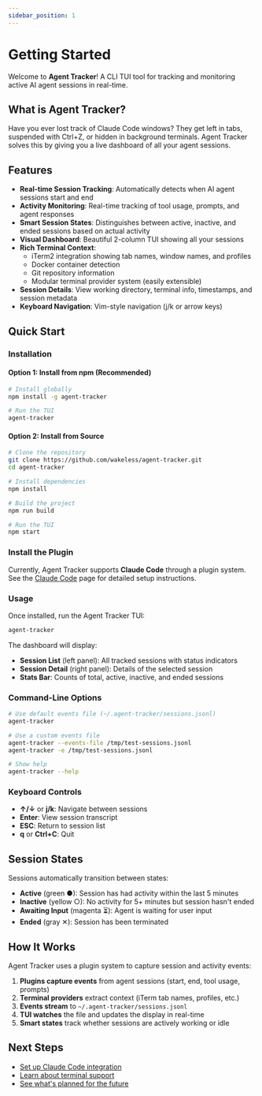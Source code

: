 ```yaml
---
sidebar_position: 1
---
```


# Getting Started

Welcome to **Agent Tracker**! A CLI TUI tool for tracking and monitoring active AI agent sessions in real-time.

## What is Agent Tracker?

Have you ever lost track of Claude Code windows? They get left in tabs, suspended with Ctrl+Z, or hidden in background terminals. Agent Tracker solves this by giving you a live dashboard of all your agent sessions.

## Features

- **Real-time Session Tracking**: Automatically detects when AI agent sessions start and end
- **Activity Monitoring**: Real-time tracking of tool usage, prompts, and agent responses
- **Smart Session States**: Distinguishes between active, inactive, and ended sessions based on actual activity
- **Visual Dashboard**: Beautiful 2-column TUI showing all your sessions
- **Rich Terminal Context**:
  - iTerm2 integration showing tab names, window names, and profiles
  - Docker container detection
  - Git repository information
  - Modular terminal provider system (easily extensible)
- **Session Details**: View working directory, terminal info, timestamps, and session metadata
- **Keyboard Navigation**: Vim-style navigation (j/k or arrow keys)

## Quick Start

### Installation

#### Option 1: Install from npm (Recommended)

```bash
# Install globally
npm install -g agent-tracker

# Run the TUI
agent-tracker
```

#### Option 2: Install from Source

```bash
# Clone the repository
git clone https://github.com/wakeless/agent-tracker.git
cd agent-tracker

# Install dependencies
npm install

# Build the project
npm run build

# Run the TUI
npm start
```

### Install the Plugin

Currently, Agent Tracker supports **Claude Code** through a plugin system. See the [Claude Code](./claude-code) page for detailed setup instructions.

### Usage

Once installed, run the Agent Tracker TUI:

```bash
agent-tracker
```

The dashboard will display:
- **Session List** (left panel): All tracked sessions with status indicators
- **Session Detail** (right panel): Details of the selected session
- **Stats Bar**: Counts of total, active, inactive, and ended sessions

### Command-Line Options

```bash
# Use default events file (~/.agent-tracker/sessions.jsonl)
agent-tracker

# Use a custom events file
agent-tracker --events-file /tmp/test-sessions.jsonl
agent-tracker -e /tmp/test-sessions.jsonl

# Show help
agent-tracker --help
```

### Keyboard Controls

- **↑/↓** or **j/k**: Navigate between sessions
- **Enter**: View session transcript
- **ESC**: Return to session list
- **q** or **Ctrl+C**: Quit

## Session States

Sessions automatically transition between states:

- **Active** (green ●): Session has had activity within the last 5 minutes
- **Inactive** (yellow ○): No activity for 5+ minutes but session hasn't ended
- **Awaiting Input** (magenta ⏳): Agent is waiting for user input
- **Ended** (gray ✕): Session has been terminated

## How It Works

Agent Tracker uses a plugin system to capture session and activity events:

1. **Plugins capture events** from agent sessions (start, end, tool usage, prompts)
2. **Terminal providers** extract context (iTerm tab names, profiles, etc.)
3. **Events stream** to `~/.agent-tracker/sessions.jsonl`
4. **TUI watches** the file and updates the display in real-time
5. **Smart states** track whether sessions are actively working or idle

## Next Steps

- [Set up Claude Code integration](./claude-code)
- [Learn about terminal support](./terminal-support)
- [See what's planned for the future](./roadmap)
